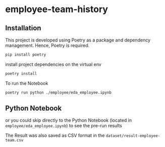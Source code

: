 # employee-team-history

## Installation

This project is developed using Poetry as a package and dependency management.
Hence, Poetry is required.

```bash
pip install poetry
```

install project dependencies on the virtual env

```bash
poetry install
```

To run the Notebook

```bash
poetry run python ./employee/eda_employee.ipynb
```

## Python Notebook

or you could skip directly to the Python Notebook (located in `employee/eda_employee.ipynb`) to see the pre-run results

The Result was also saved as CSV format in the `dataset/result-employee-team.csv`
